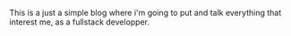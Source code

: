 This is a just a simple blog where i'm going to put and talk everything that interest me, as a fullstack developper.
